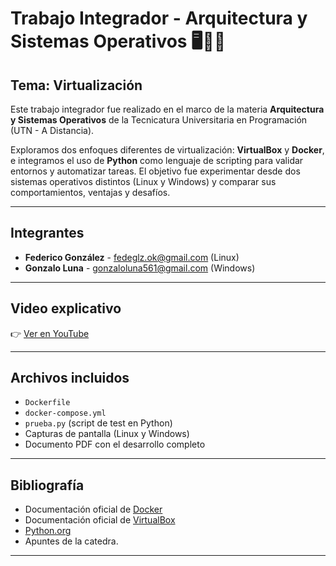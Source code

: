 # Trabajo Integrador - Arquitectura y Sistemas Operativos 🖥️🐳🐍

## Tema: Virtualización

Este trabajo integrador fue realizado en el marco de la materia **Arquitectura y Sistemas Operativos** de la Tecnicatura Universitaria en Programación (UTN - A Distancia).

Exploramos dos enfoques diferentes de virtualización: **VirtualBox** y **Docker**, e integramos el uso de **Python** como lenguaje de scripting para validar entornos y automatizar tareas. El objetivo fue experimentar desde dos sistemas operativos distintos (Linux y Windows) y comparar sus comportamientos, ventajas y desafíos.

---

## Integrantes

- **Federico González** - fedeglz.ok@gmail.com (Linux)
- **Gonzalo Luna** - gonzaloluna561@gmail.com (Windows)

---

## Video explicativo

👉 [Ver en YouTube](https://www.youtube.com/watch?v=Vdn5e6RzkVg)

---

## Archivos incluidos

- `Dockerfile`
- `docker-compose.yml`
- `prueba.py` (script de test en Python)
- Capturas de pantalla (Linux y Windows)
- Documento PDF con el desarrollo completo

---

## Bibliografía

- Documentación oficial de [Docker](https://docs.docker.com/)
- Documentación oficial de [VirtualBox](https://www.virtualbox.org/wiki/Documentation)
- [Python.org](https://www.python.org/)
- Apuntes de la catedra.

---



